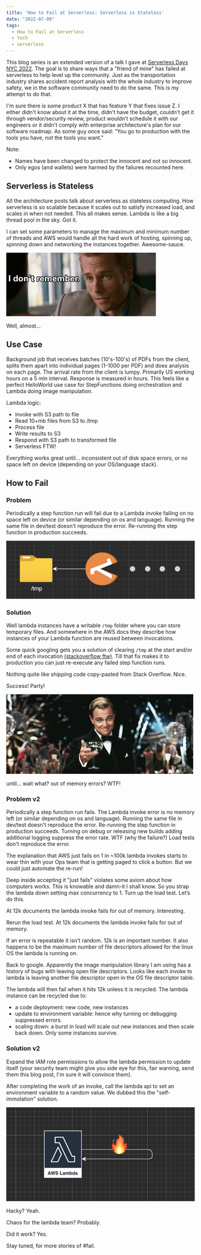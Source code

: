 ```yaml
---
title: 'How to Fail at Serverless: Serverless is Stateless'
date: "2022-07-09"
tags:
  - How to Fail at Serverless
  - tech
  - serverless
---
```


This blog series is an extended version of a talk I gave at [Serverless Days NYC 2022](https://nyc.serverlessdays.io/). The goal is to share ways that a "friend of mine" has failed at serverless to help level up the community. Just as the transportation industry shares accident report analysis with the whole industry to improve safety, we in the software community need to do the same. This is my attempt to do that.

I'm sure there is some product X that has feature Y that fixes issue Z. I either didn't know about it at the time, didn't have the budget, couldn't get it through vendor/security review, product wouldn’t schedule it with our engineers or it didn't comply with enterprise architecture's plan for our software roadmap. As some guy once said: “You go to production with the tools you have, not the tools you want.”

Note:

- Names have been changed to protect the innocent and not so innocent.
- Only egos (and wallets) were harmed by the failures recounted here.

## Serverless is Stateless

All the architecture posts talk about serverless as stateless computing. How serverless is so scalable because it scales out to satisfy increased load, and scales in when not needed. This all makes sense. Lambda is like a big thread pool in the sky. Got it.

I can set some parameters to manage the maximum and minimum number of threads and AWS would handle all the hard work of hosting, spinning up, spinning down and networking the instances together. Awesome-sauce.

![Momento I don't Remember](./images/i-dont-remember.gif)

Well, almost...

## Use Case

Background job that receives batches (10's-100's) of PDFs from the client, splits them apart into individual pages (1-1000 per PDF) and does analysis on each page. The arrival rate from the client is lumpy. Primarily US working hours on a 5 min interval. Response is measured in hours. This feels like a perfect HelloWorld use case for StepFunctions doing orchestration and Lambda doing image manipulation.

Lambda logic:

- Invoke with S3 path to file
- Read 10+mb files from S3 to /tmp
- Process file
- Write results to S3
- Respond with S3 path to transformed file
- Serverless FTW!

Everything works great until... inconsistent out of disk space errors, or no space left on device (depending on your OS/language stack).

## How to Fail

### Problem

Periodically a step function run will fail due to a Lambda invoke failing on no space left on device (or similar depending on os and language). Running the same file in dev/test doesn't reproduce the error. Re-running the step function in production succeeds.

![Lambda Pac Man](./images/lambda-pac-man.png)

### Solution

Well lambda instances have a writable `/tmp` folder where you can store temporary files. And somewhere in the AWS docs they describe how instances of your Lambda function are reused between invocations.

Some quick googling gets you a solution of clearing `/tmp` at the start and/or end of each invocation [(stackoverflow ftw)](https://stackoverflow.com/questions/44108712/aws-lambda-release-tmp-storage-after-each-execution). Till that fix makes it to production you can just re-execute any failed step function runs.

Nothing quite like shipping code copy-pasted from Stack Overflow. Nice.

Success! Party!

![Leo says congrats to you](./images/leo-congrats.gif)

until... wait what? out of memory errors? WTF!

### Problem v2

Periodically a step function run fails. The Lambda invoke error is no memory left (or similar depending on os and language). Running the same file in dev/test doesn't reproduce the error. Re-running the step function in production succeeds. Turning on debug or releasing new builds adding additional logging suppress the error rate. WTF (why the failure?) Load tests don't reproduce the error.

The explanation that AWS just fails on 1 in ~100k lambda invokes starts to wear thin with your Ops team that is getting paged to click a button. But we could just automate the re-run!

Deep inside accepting it "just fails" violates some axiom about how computers works. This is knowable and damn-it I shall know. So you strap the lambda down setting max concurrency to 1. Turn up the load test. Let’s do this.

At 12k documents the lambda invoke fails for out of memory. Interesting.

Rerun the load test. At 12k documents the lambda invoke fails for out of memory.

If an error is repeatable it isn't random. 12k is an important number. It also happens to be the maximum number of file descriptors allowed for the linux OS the lambda is running on.

Back to google. Apparently the image manipulation library I am using has a history of bugs with leaving open file descriptors. Looks like each invoke to lambda is leaving another file descriptor open in the OS file descriptor table.

The lambda will then fail when it hits 12k unless it is recycled. The lambda instance can be recycled due to:
- a code deployment: new code, new instances
- update to environment variable: hence why turning on debugging suppressed errors.
- scaling down: a burst in load will scale out new instances and then scale back down. Only some instances survive.

### Solution v2

Expand the IAM role permissions to allow the lambda permission to update itself (your security team might give you side eye for this, fair warning, send them this blog post, I'm sure it will convince them).

After completing the work of an invoke, call the lambda api to set an environment variable to a random value. We dubbed this the "self-immolation" solution.

![Lambda Self Immolation](./images/lambda-self-immolation.png)

Hacky? Yeah.

Chaos for the lambda team? Probably.

Did it work? Yes.

Stay tuned, for more stories of #fail.
